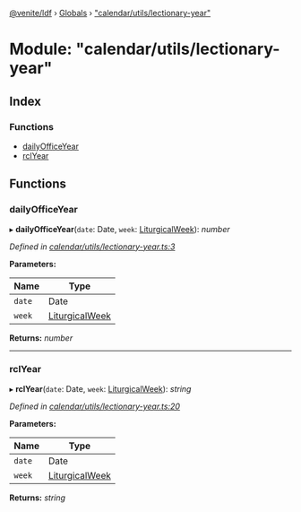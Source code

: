 [@venite/ldf](../README.md) › [Globals](../globals.md) › ["calendar/utils/lectionary-year"](_calendar_utils_lectionary_year_.md)

# Module: "calendar/utils/lectionary-year"

## Index

### Functions

* [dailyOfficeYear](_calendar_utils_lectionary_year_.md#dailyofficeyear)
* [rclYear](_calendar_utils_lectionary_year_.md#rclyear)

## Functions

###  dailyOfficeYear

▸ **dailyOfficeYear**(`date`: Date, `week`: [LiturgicalWeek](../classes/_calendar_liturgical_week_.liturgicalweek.md)): *number*

*Defined in [calendar/utils/lectionary-year.ts:3](https://github.com/gbj/venite/blob/7d540cc1/ldf/src/calendar/utils/lectionary-year.ts#L3)*

**Parameters:**

Name | Type |
------ | ------ |
`date` | Date |
`week` | [LiturgicalWeek](../classes/_calendar_liturgical_week_.liturgicalweek.md) |

**Returns:** *number*

___

###  rclYear

▸ **rclYear**(`date`: Date, `week`: [LiturgicalWeek](../classes/_calendar_liturgical_week_.liturgicalweek.md)): *string*

*Defined in [calendar/utils/lectionary-year.ts:20](https://github.com/gbj/venite/blob/7d540cc1/ldf/src/calendar/utils/lectionary-year.ts#L20)*

**Parameters:**

Name | Type |
------ | ------ |
`date` | Date |
`week` | [LiturgicalWeek](../classes/_calendar_liturgical_week_.liturgicalweek.md) |

**Returns:** *string*
